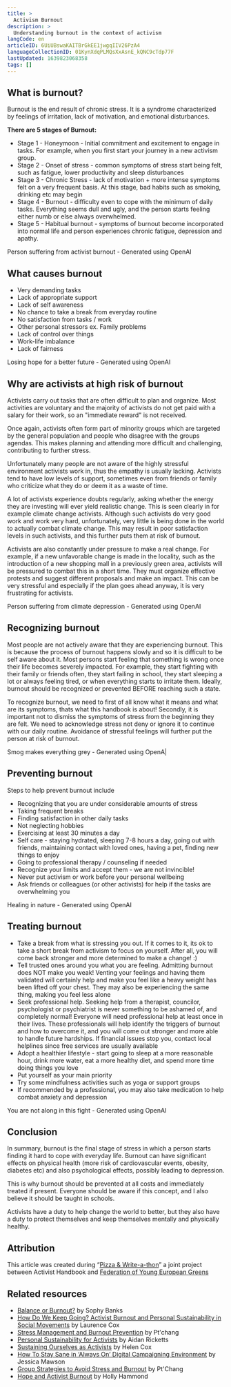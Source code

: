 ```yaml
---
title: >
  Activism Burnout
description: >
  Understanding burnout in the context of activism
langCode: en
articleID: 6UiUBswaKAITBrGkEE1jwgqIIV26PzA4
languageCollectionID: 01KynXdqPLMQsXxAsnE_kQNC9cTdp77F
lastUpdated: 1639823068358
tags: []
---
```


## What is burnout?

Burnout is the end result of chronic stress. It is a syndrome characterized by feelings of irritation, lack of motivation, and emotional disturbances.

**There are 5 stages of Burnout:**

-   Stage 1 - Honeymoon - Initial commitment and excitement to engage in tasks. For example, when you first start your journey in a new activism group.
-   Stage 2 - Onset of stress - common symptoms of stress start being felt, such as fatigue, lower productivity and sleep disturbances
-   Stage 3 - Chronic Stress - lack of motivation + more intense symptoms felt on a very frequent basis. At this stage, bad habits such as smoking, drinking etc may begin
-   Stage 4 - Burnout - difficulty even to cope with the minimum of daily tasks. Everything seems dull and ugly, and the person starts feeling either numb or else always overwhelmed.
-   Stage 5 - Habitual burnout - symptoms of burnout become incorporated into normal life and person experiences chronic fatigue, depression and apathy.

<div><figcaption>Person suffering from activist burnout - Generated using OpenAI</figcaption></div>

## What causes burnout

-   Very demanding tasks
-   Lack of appropriate support
-   Lack of self awareness
-   No chance to take a break from everyday routine
-   No satisfaction from tasks / work
-   Other personal stressors ex. Family problems
-   Lack of control over things
-   Work-life imbalance
-   Lack of fairness

<div><figcaption>Losing hope for a better future - Generated using OpenAI</figcaption></div>

## Why are activists at high risk of burnout

Activists carry out tasks that are often difficult to plan and organize. Most activities are voluntary and the majority of activists do not get paid with a salary for their work, so an "immediate reward" is not received.

Once again, activists often form part of minority groups which are targeted by the general population and people who disagree with the groups agendas. This makes planning and attending more difficult and challenging, contributing to further stress.

Unfortunately many people are not aware of the highly stressful environment activists work in, thus the empathy is usually lacking. Activists tend to have low levels of support, sometimes even from friends or family who criticize what they do or deem it as a waste of time.

A lot of activists experience doubts regularly, asking whether the energy they are investing will ever yield realistic change. This is seen clearly in for example climate change activists. Although such activists do very good work and work very hard, unfortunately, very little is being done in the world to actually combat climate change. This may result in poor satisfaction levels in such activists, and this further puts them at risk of burnout.

Activists are also constantly under pressure to make a real change. For example, if a new unfavorable change is made in the locality, such as the introduction of a new shopping mall in a previously green area, activists will be pressured to combat this in a short time. They must organize effective protests and suggest different proposals and make an impact. This can be very stressful and especially if the plan goes ahead anyway, it is very frustrating for activists.

<div><figcaption>Person suffering from climate depression - Generated using OpenAI</figcaption></div>

## Recognizing burnout

Most people are not actively aware that they are experiencing burnout. This is because the process of burnout happens slowly and so it is difficult to be self aware about it. Most persons start feeling that something is wrong once their life becomes severely impacted. For example, they start fighting with their family or friends often, they start failing in school, they start sleeping a lot or always feeling tired, or when everything starts to irritate them. Ideally, burnout should be recognized or prevented BEFORE reaching such a state.

To recognize burnout, we need to first of all know what it means and what are its symptoms, thats what this handbook is about! Secondly, it is important not to dismiss the symptoms of stress from the beginning they are felt. We need to acknowledge stress not deny or ignore it to continue with our daily routine. Avoidance of stressful feelings will further put the person at risk of burnout.

<div><figcaption>Smog makes everything grey - Generated using OpenA|</figcaption></div>

## Preventing burnout

Steps to help prevent burnout include

-   Recognizing that you are under considerable amounts of stress
-   Taking frequent breaks
-   Finding satisfaction in other daily tasks
-   Not neglecting hobbies
-   Exercising at least 30 minutes a day
-   Self care - staying hydrated, sleeping 7-8 hours a day, going out with friends, maintaining contact with loved ones, having a pet, finding new things to enjoy
-   Going to professional therapy / counseling if needed
-   Recognize your limits and accept them - we are not invincible!
-   Never put activism or work before your personal wellbeing
-   Ask friends or colleagues (or other activists) for help if the tasks are overwhelming you

<div><figcaption>Healing in nature - Generated using OpenAI</figcaption></div>

## Treating burnout

-   Take a break from what is stressing you out. If it comes to it, its ok to take a short break from activism to focus on yourself. After all, you will come back stronger and more determined to make a change! :)
-   Tell trusted ones around you what you are feeling. Admitting burnout does NOT make you weak! Venting your feelings and having them validated will certainly help and make you feel like a heavy weight has been lifted off your chest. They may also be experiencing the same thing, making you feel less alone
-   Seek professional help. Seeking help from a therapist, councilor, psychologist or psychiatrist is never something to be ashamed of, and completely normal! Everyone will need professional help at least once in their lives. These professionals will help identify the triggers of burnout and how to overcome it, and you will come out stronger and more able to handle future hardships. If financial issues stop you, contact local helplines since free services are usually available
-   Adopt a healthier lifestyle - start going to sleep at a more reasonable hour, drink more water, eat a more healthy diet, and spend more time doing things you love
-   Put yourself as your main priority
-   Try some mindfulness activities such as yoga or support groups
-   If recommended by a professional, you may also take medication to help combat anxiety and depression

<div><figcaption>You are not along in this fight - Generated using OpenAI</figcaption></div>

## Conclusion

In summary, burnout is the final stage of stress in which a person starts finding it hard to cope with everyday life. Burnout can have significant effects on physical health (more risk of cardiovascular events, obesity, diabetes etc) and also psychological effects, possibly leading to depression.

This is why burnout should be prevented at all costs and immediately treated if present. Everyone should be aware if this concept, and I also believe it should be taught in schools.

Activists have a duty to help change the world to better, but they also have a duty to protect themselves and keep themselves mentally and physically healthy.

## Attribution

This article was created during “[Pizza & Write-a-thon](/writeathon)” a joint project between Activist Handbook and [Federation of Young European Greens](https://fyeg.org/)

## **Related resources**

-   [Balance or Burnout?](https://commonslibrary.org/balance-or-burnout/) by Sophy Banks
-   [How Do We Keep Going? Activist Burnout and Personal Sustainability in Social Movements](https://commonslibrary.org/how-do-we-keep-going-activist-burnout-and-personal-sustainability-in-social-movements/) by Laurence Cox
-   [Stress Management and Burnout Prevention](https://commonslibrary.org/stress-management-and-burnout-prevention/) by Pt'chang
-   [Personal Sustainability for Activists](https://commonslibrary.org/personal-sustainability-for-activists/) by Aidan Ricketts
-   [Sustaining Ourselves as Activists](https://commonslibrary.org/sustaining-ourselves-as-activists/) by Helen Cox
-   [How To Stay Sane in ‘Always On’ Digital Campaigning Environment](https://commonslibrary.org/how-to-stay-sane-in-an-always-on-digital-campaigning-environment/) by Jessica Mawson
-   [Group Strategies to Avoid Stress and Burnout](https://commonslibrary.org/group-strategies-to-prevent-stress-and-burnout/) by Pt'Chang
-   [Hope and Activist Burnout](https://commonslibrary.org/hope-and-activist-burnout/) by Holly Hammond